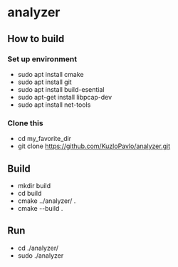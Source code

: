 # analyzer
## How to build

### Set up environment
*	sudo apt install cmake
*	sudo apt install git
*	sudo apt install build-esential
*	sudo apt-get install libpcap-dev
*	sudo apt install net-tools

### Clone this
* cd my_favorite_dir
* git clone https://github.com/KuzloPavlo/analyzer.git

## Build 
* mkdir build
* cd build
* cmake ../analyzer/ .
* cmake --build .

## Run
* cd ./analyzer/
* sudo ./analyzer
